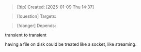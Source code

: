 
>[!tip] Created: [2025-01-09 Thu 14:37]

>[!question] Targets: 

>[!danger] Depends: 

transient to transient

having a file on disk could be treated like a socket, like streaming.